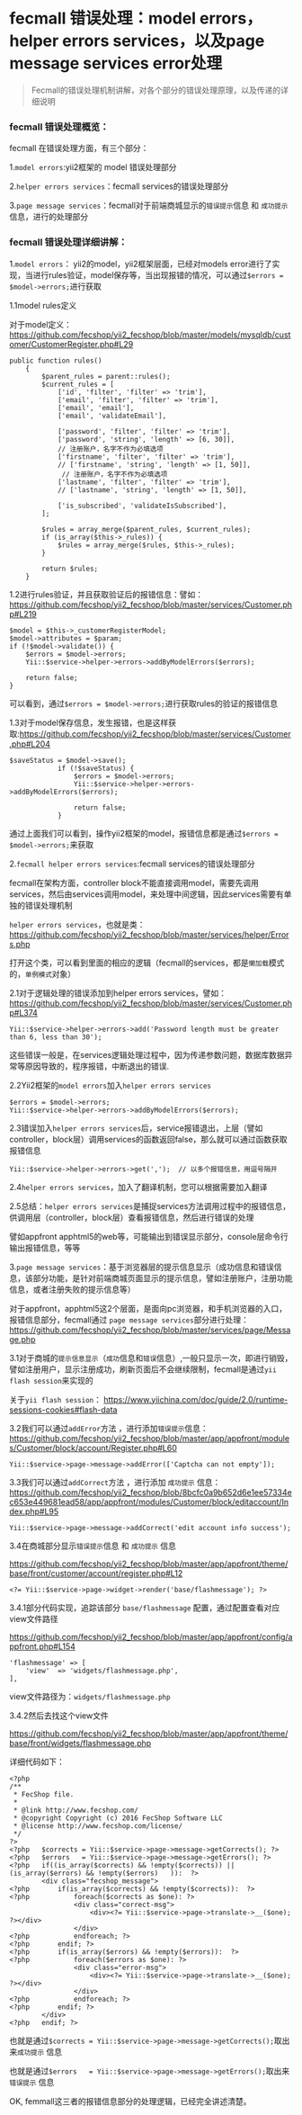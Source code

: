 fecmall 错误处理：model errors， helper errors services，以及page message services error处理
================



> Fecmall的错误处理机制讲解，对各个部分的错误处理原理，以及传递的详细说明



### fecmall 错误处理概览：


fecmall 在错误处理方面，有三个部分：

1.`model errors`:yii2框架的 model 错误处理部分

2.`helper errors services`：fecmall services的错误处理部分

3.`page message services`：fecmall对于前端商城显示的`错误提示`信息 和 `成功提示` 信息，进行的处理部分



### fecmall 错误处理详细讲解：



1.`model errors`： yii2的model，yii2框架层面，已经对models error进行了实现，当进行rules验证，model保存等，当出现报错的情况，可以通过`$errors = $model->errors;`进行获取



1.1model rules定义

对于model定义：https://github.com/fecshop/yii2_fecshop/blob/master/models/mysqldb/customer/CustomerRegister.php#L29

```
public function rules()
    {
        $parent_rules = parent::rules();
        $current_rules = [
            ['id', 'filter', 'filter' => 'trim'],
            ['email', 'filter', 'filter' => 'trim'],
            ['email', 'email'],
            ['email', 'validateEmail'],

            ['password', 'filter', 'filter' => 'trim'],
            ['password', 'string', 'length' => [6, 30]],
            // 注册账户，名字不作为必填选项
            ['firstname', 'filter', 'filter' => 'trim'],
            // ['firstname', 'string', 'length' => [1, 50]],
             // 注册账户，名字不作为必填选项
            ['lastname', 'filter', 'filter' => 'trim'],
            // ['lastname', 'string', 'length' => [1, 50]],
            
            ['is_subscribed', 'validateIsSubscribed'],
        ];

        $rules = array_merge($parent_rules, $current_rules);
        if (is_array($this->_rules)) {
            $rules = array_merge($rules, $this->_rules);
        }

        return $rules;
    }
```

1.2进行rules验证，并且获取验证后的报错信息：譬如：https://github.com/fecshop/yii2_fecshop/blob/master/services/Customer.php#L219


```
$model = $this->_customerRegisterModel;
$model->attributes = $param;
if (!$model->validate()) {
    $errors = $model->errors;
    Yii::$service->helper->errors->addByModelErrors($errors);

    return false;
}
```

可以看到，通过`$errors = $model->errors;`进行获取rules的验证的报错信息

1.3对于model保存信息，发生报错，也是这样获取:https://github.com/fecshop/yii2_fecshop/blob/master/services/Customer.php#L204


```
$saveStatus = $model->save();
            if (!$saveStatus) {
                $errors = $model->errors;
                Yii::$service->helper->errors->addByModelErrors($errors);
                
                return false;
            }
```

通过上面我们可以看到，操作yii2框架的model，报错信息都是通过`$errors = $model->errors;`来获取


2.`fecmall helper errors services`:fecmall services的错误处理部分

fecmall在架构方面，controller block不能直接调用model，需要先调用services，然后由services调用model，来处理中间逻辑，因此services需要有单独的错误处理机制

`helper errors services`，也就是类： https://github.com/fecshop/yii2_fecshop/blob/master/services/helper/Errors.php

打开这个类，可以看到里面的相应的逻辑（fecmall的services，都是`懒加载`模式的，`单例模式`对象）

2.1对于逻辑处理的错误添加到helper errors services，譬如：https://github.com/fecshop/yii2_fecshop/blob/master/services/Customer.php#L374


```
Yii::$service->helper->errors->add('Password length must be greater than 6, less than 30');
```

这些错误一般是，在services逻辑处理过程中，因为传递参数问题，数据库数据异常等原因导致的，程序报错，中断退出的错误.

2.2Yii2框架的`model errors`加入`helper errors services`

```
$errors = $model->errors;
Yii::$service->helper->errors->addByModelErrors($errors);
```

2.3错误加入`helper errors services`后，service报错退出，上层（譬如controller，block层）调用services的函数返回false，那么就可以通过函数获取报错信息

```
Yii::$service->helper->errors->get(',');  // 以多个报错信息，用逗号隔开
```

2.4`helper errors services`，加入了翻译机制，您可以根据需要加入翻译

2.5总结：`helper errors services`是捕捉services方法调用过程中的报错信息，供调用层（controller，block层）查看报错信息，然后进行错误的处理

譬如appfront apphtml5的web等，可能输出到错误显示部分，console层命令行输出报错信息，等等

3.`page message services`：基于浏览器层的提示信息显示（成功信息和错误信息，该部分功能，是针对前端商城页面显示的提示信息，譬如注册账户，注册功能信息，或者注册失败的提示信息等）

对于appfront，apphtml5这2个层面，是面向pc浏览器，和手机浏览器的入口，报错信息部分，fecmall通过 `page message services`部分进行处理：https://github.com/fecshop/yii2_fecshop/blob/master/services/page/Message.php

3.1对于商城的`提示信息显示`（`成功`信息和`错误`信息）,一般只显示一次，即进行销毁，譬如注册用户，显示注册成功，刷新页面后不会继续限制，fecmall是通过`yii flash session`来实现的

关于`yii flash session`： https://www.yiichina.com/doc/guide/2.0/runtime-sessions-cookies#flash-data

3.2我们可以通过`addError`方法
，进行添加`错误提示`信息：
https://github.com/fecshop/yii2_fecshop/blob/master/app/appfront/modules/Customer/block/account/Register.php#L60

```
Yii::$service->page->message->addError(['Captcha can not empty']);
```

3.3我们可以通过`addCorrect`方法
，进行添加 `成功提示` 信息：
https://github.com/fecshop/yii2_fecshop/blob/8bcfc0a9b652d6e1ee57334ec653e449681ead58/app/appfront/modules/Customer/block/editaccount/Index.php#L95

```
Yii::$service->page->message->addCorrect('edit account info success');
```
 
3.4在商城部分显示`错误提示`信息 和 `成功提示` 信息

https://github.com/fecshop/yii2_fecshop/blob/master/app/appfront/theme/base/front/customer/account/register.php#L12

```
<?= Yii::$service->page->widget->render('base/flashmessage'); ?>
```

3.4.1部分代码实现，追踪该部分 `base/flashmessage` 配置，通过配置查看对应view文件路径

https://github.com/fecshop/yii2_fecshop/blob/master/app/appfront/config/appfront.php#L154

```
'flashmessage' => [
    'view'  => 'widgets/flashmessage.php',
],
```

view文件路径为：`widgets/flashmessage.php`

3.4.2然后去找这个view文件

https://github.com/fecshop/yii2_fecshop/blob/master/app/appfront/theme/base/front/widgets/flashmessage.php

详细代码如下：

```
<?php
/**
 * FecShop file.
 *
 * @link http://www.fecshop.com/
 * @copyright Copyright (c) 2016 FecShop Software LLC
 * @license http://www.fecshop.com/license/
 */
?>
<?php 	$corrects = Yii::$service->page->message->getCorrects(); ?>
<?php 	$errors   = Yii::$service->page->message->getErrors(); ?>
<?php 	if((is_array($corrects) && !empty($corrects)) || (is_array($errors) && !empty($errors)   )):  ?>
		<div class="fecshop_message">
<?php 		if(is_array($corrects) && !empty($corrects)):  ?>
<?php 			foreach($corrects as $one): ?>
				<div class="correct-msg">
					<div><?= Yii::$service->page->translate->__($one); ?></div>
				</div>
<?php			endforeach; ?>
<?php		endif; ?>
<?php 		if(is_array($errors) && !empty($errors)):  ?>
<?php 			foreach($errors as $one): ?>
				<div class="error-msg">
					<div><?= Yii::$service->page->translate->__($one); ?></div>
				</div>
<?php			endforeach; ?>
<?php		endif; ?>
		</div>
<?php 	endif; ?>
```

也就是通过`$corrects = Yii::$service->page->message->getCorrects();`取出来`成功提示` 信息

也就是通过`$errors   = Yii::$service->page->message->getErrors();`取出来`错误提示` 信息

OK, femmall这三者的报错信息部分的处理逻辑，已经完全讲述清楚。


























